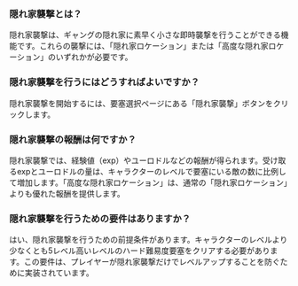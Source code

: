 ### 隠れ家襲撃とは？

隠れ家襲撃は、ギャングの隠れ家に素早く小さな即時襲撃を行うことができる機能です。これらの襲撃には、「隠れ家ロケーション」または「高度な隠れ家ロケーション」のいずれかが必要です。

### 隠れ家襲撃を行うにはどうすればよいですか？

隠れ家襲撃を開始するには、要塞選択ページにある「隠れ家襲撃」ボタンをクリックします。

### 隠れ家襲撃の報酬は何ですか？

隠れ家襲撃では、経験値（exp）やユーロドルなどの報酬が得られます。受け取るexpとユーロドルの量は、キャラクターのレベルで要塞にいる敵の数に比例して増加します。「高度な隠れ家ロケーション」は、通常の「隠れ家ロケーション」よりも優れた報酬を提供します。

### 隠れ家襲撃を行うための要件はありますか？

はい、隠れ家襲撃を行うための前提条件があります。キャラクターのレベルより少なくとも5レベル高いレベルのハード難易度要塞をクリアする必要があります。この要件は、プレイヤーが隠れ家襲撃だけでレベルアップすることを防ぐために実装されています。
